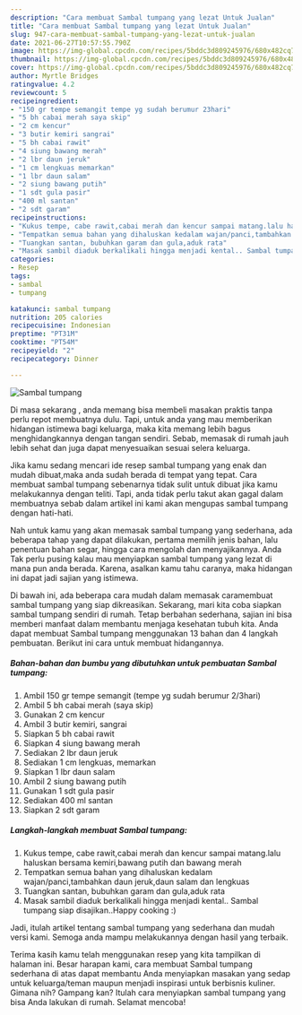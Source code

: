 ```yaml
---
description: "Cara membuat Sambal tumpang yang lezat Untuk Jualan"
title: "Cara membuat Sambal tumpang yang lezat Untuk Jualan"
slug: 947-cara-membuat-sambal-tumpang-yang-lezat-untuk-jualan
date: 2021-06-27T10:57:55.790Z
image: https://img-global.cpcdn.com/recipes/5bddc3d809245976/680x482cq70/sambal-tumpang-foto-resep-utama.jpg
thumbnail: https://img-global.cpcdn.com/recipes/5bddc3d809245976/680x482cq70/sambal-tumpang-foto-resep-utama.jpg
cover: https://img-global.cpcdn.com/recipes/5bddc3d809245976/680x482cq70/sambal-tumpang-foto-resep-utama.jpg
author: Myrtle Bridges
ratingvalue: 4.2
reviewcount: 5
recipeingredient:
- "150 gr tempe semangit tempe yg sudah berumur 23hari"
- "5 bh cabai merah saya skip"
- "2 cm kencur"
- "3 butir kemiri sangrai"
- "5 bh cabai rawit"
- "4 siung bawang merah"
- "2 lbr daun jeruk"
- "1 cm lengkuas memarkan"
- "1 lbr daun salam"
- "2 siung bawang putih"
- "1 sdt gula pasir"
- "400 ml santan"
- "2 sdt garam"
recipeinstructions:
- "Kukus tempe, cabe rawit,cabai merah dan kencur sampai matang.lalu haluskan bersama kemiri,bawang putih dan bawang merah"
- "Tempatkan semua bahan yang dihaluskan kedalam wajan/panci,tambahkan daun jeruk,daun salam dan lengkuas"
- "Tuangkan santan, bubuhkan garam dan gula,aduk rata"
- "Masak sambil diaduk berkalikali hingga menjadi kental.. Sambal tumpang siap disajikan..Happy cooking :)"
categories:
- Resep
tags:
- sambal
- tumpang

katakunci: sambal tumpang 
nutrition: 205 calories
recipecuisine: Indonesian
preptime: "PT31M"
cooktime: "PT54M"
recipeyield: "2"
recipecategory: Dinner

---
```



![Sambal tumpang](https://img-global.cpcdn.com/recipes/5bddc3d809245976/680x482cq70/sambal-tumpang-foto-resep-utama.jpg)

Di masa  sekarang , anda memang bisa membeli masakan praktis tanpa perlu repot membuatnya dulu. Tapi, untuk anda yang mau memberikan hidangan istimewa bagi keluarga, maka kita memang lebih bagus menghidangkannya dengan tangan sendiri. Sebab, memasak di rumah jauh lebih sehat dan juga dapat menyesuaikan sesuai selera keluarga.

Jika kamu sedang mencari ide resep sambal tumpang yang enak dan mudah dibuat,maka anda sudah berada di tempat yang tepat. Cara membuat sambal tumpang  sebenarnya tidak sulit untuk dibuat jika kamu melakukannya dengan teliti. Tapi, anda tidak perlu takut akan gagal dalam membuatnya 
sebab dalam artikel ini kami akan mengupas sambal tumpang dengan hati-hati.  



Nah untuk kamu yang akan memasak sambal tumpang yang sederhana, ada beberapa tahap yang dapat dilakukan, pertama memilih jenis bahan, lalu penentuan bahan segar, hingga cara mengolah dan menyajikannya. Anda Tak perlu pusing kalau mau menyiapkan sambal tumpang yang lezat di mana pun anda berada. Karena, asalkan kamu  tahu caranya, maka hidangan ini dapat jadi sajian yang istimewa.

Di bawah ini, ada beberapa cara mudah dalam memasak caramembuat sambal tumpang yang siap dikreasikan. Sekarang, mari kita coba siapkan sambal tumpang sendiri di rumah. Tetap berbahan sederhana, sajian ini bisa memberi manfaat dalam membantu menjaga kesehatan tubuh kita. Anda dapat membuat Sambal tumpang menggunakan 13 bahan dan 4 langkah pembuatan. Berikut ini cara untuk membuat hidangannya.

<!--inarticleads1-->

##### Bahan-bahan dan bumbu yang dibutuhkan untuk pembuatan Sambal tumpang:

1. Ambil 150 gr tempe semangit (tempe yg sudah berumur 2/3hari)
1. Ambil 5 bh cabai merah (saya skip)
1. Gunakan 2 cm kencur
1. Ambil 3 butir kemiri, sangrai
1. Siapkan 5 bh cabai rawit
1. Siapkan 4 siung bawang merah
1. Sediakan 2 lbr daun jeruk
1. Sediakan 1 cm lengkuas, memarkan
1. Siapkan 1 lbr daun salam
1. Ambil 2 siung bawang putih
1. Gunakan 1 sdt gula pasir
1. Sediakan 400 ml santan
1. Siapkan 2 sdt garam




<!--inarticleads2-->

##### Langkah-langkah membuat Sambal tumpang:

1. Kukus tempe, cabe rawit,cabai merah dan kencur sampai matang.lalu haluskan bersama kemiri,bawang putih dan bawang merah
1. Tempatkan semua bahan yang dihaluskan kedalam wajan/panci,tambahkan daun jeruk,daun salam dan lengkuas
1. Tuangkan santan, bubuhkan garam dan gula,aduk rata
1. Masak sambil diaduk berkalikali hingga menjadi kental.. Sambal tumpang siap disajikan..Happy cooking :)




Jadi, itulah artikel tentang  sambal tumpang  yang sederhana dan mudah versi kami. Semoga anda mampu melakukannya dengan hasil yang terbaik. 

Terima kasih kamu telah menggunakan resep yang kita tampilkan di halaman ini. Besar harapan kami, cara membuat  Sambal tumpang sederhana di atas dapat membantu Anda menyiapkan masakan yang sedap untuk keluarga/teman maupun menjadi inspirasi untuk berbisnis kuliner. Gimana nih? Gampang kan? Itulah cara menyiapkan sambal tumpang yang bisa Anda lakukan di rumah. Selamat mencoba!

